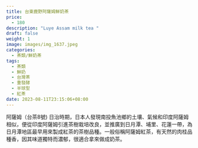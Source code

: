 ```yaml
---
title: 台東鹿野阿薩姆鮮奶茶
price:
  - 180
description: "Luye Assam milk tea "
draft: false
weight: 1
image: images/img_1637.jpeg
categories:
  - 茶類/鮮奶茶
tags:
  - 茶類
  - 鮮奶
  - 台灣茶
  - 重發酵
  - 半球型
  - 紅茶
date: 2023-08-11T23:15:06+08:00
---
```

 阿薩姆（台茶8號) 日治時期，日本人發現南投魚池鄉的土壤、氣候和印度阿薩姆相似，便從印度阿薩姆引進茶樹栽培改良，並推廣到日月潭、埔里、花蓮一帶，為日月潭地區最早用來製成紅茶的茶樹品種。一般俗稱阿薩姆紅茶，有天然的肉桂品種香，因其味道獨特而濃郁，很適合拿來做成奶茶。